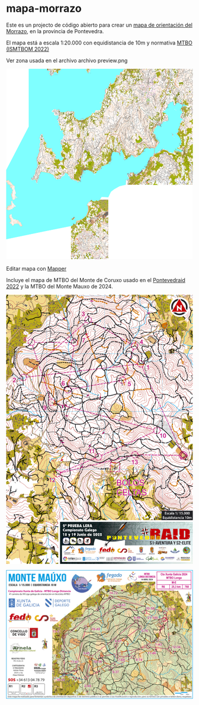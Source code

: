 # mapa-morrazo

Este es un projecto de código abierto para crear un [mapa de orientación del Morrazo](https://raw.githubusercontent.com/eventos-orientacion/mapa-morrazo/main/morrazo.omap), en la provincia de Pontevedra.

El mapa está a escala 1:20.000 con equidistancia de 10m y normativa [MTBO (ISMTBOM 2022)](https://orienteering.sport/iof/mapping/)

Ver zona usada en el archivo archivo preview.png 

![Mapa morrazo](https://raw.githubusercontent.com/eventos-orientacion/mapa-morrazo/main/preview.png)

Editar mapa con [Mapper](https://www.openorienteering.org/)

Incluye el mapa de MTBO del Monte de Coruxo usado en el [Pontevedraid 2022](https://raw.githubusercontent.com/eventos-orientacion/mapa-morrazo/main/trazados/2022PontevedRaidCoruxo.png) y la MTBO del Monte Mauxo de 2024.

![Trazado MTBO Coruxo 2022](https://raw.githubusercontent.com/eventos-orientacion/mapa-morrazo/main/trazados/2022PontevedRaidCoruxo.png)

![Trazado MTBO Mauxo_2024](https://raw.githubusercontent.com/eventos-orientacion/mapa-morrazo/main/trazados/2024mtboLonga/Canvas%201%20R6.png)
